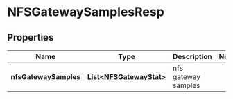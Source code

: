 # NFSGatewaySamplesResp

## Properties
Name | Type | Description | Notes
------------ | ------------- | ------------- | -------------
**nfsGatewaySamples** | [**List&lt;NFSGatewayStat&gt;**](NFSGatewayStat.md) | nfs gateway samples | 
